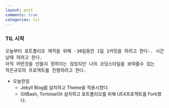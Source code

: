 ```yaml
---
layout: post
comments: true
categories: til
---
```


<h3>TIL 시작</h3>
<pre style="white-space: pre-wrap;">
오늘부터 포트폴리오 제작을 위해 -30일동안 1일 1커밋을 하려고 한다-. 시간날때 하려고 한다.
아직 어떤것을 만들지 정하지는 않았지만 나의 코딩스타일을 보여줄수 있는
작은규모의 프로젝트를 진행하려고 한다.
</pre>

* 오늘한일
	* Jekyll Blog를 설치하고 Theme을 적용시켰다.
	* GitBash, TortoiseGit 설치하고 포트폴리오를 위해 UE4프로젝트를 Fork했다.
	

